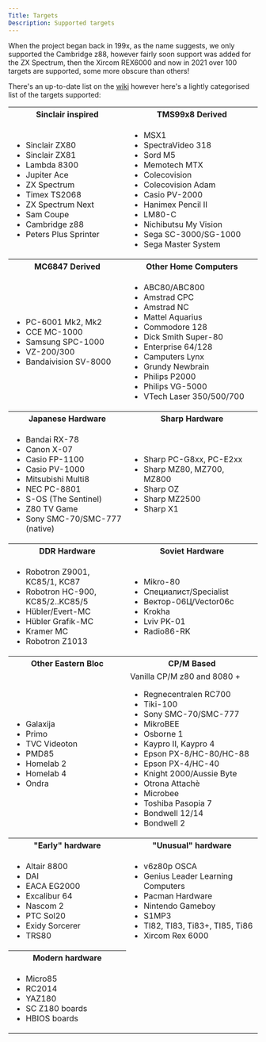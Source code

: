 ```yaml
---
Title: Targets
Description: Supported targets
---
```


When the project began back in 199x, as the name suggests, we only 
supported the Cambridge z88, however fairly soon support was added 
for the ZX Spectrum, then the Xircom REX6000 and now in 2021 over 100
 targets are supported, some more obscure than others!

There's an up-to-date list on the [wiki](https://github.com/z88dk/z88dk/wiki/Platform) however here's a lightly categorised list of the targets supported:

<table>
<tr>
    <th>Sinclair inspired</th>
    <th>TMS99x8 Derived</th>
</tr>
<tr>
    <td>
        <ul>
            <li>Sinclair ZX80</li>
            <li>Sinclair ZX81</li>
            <li>Lambda 8300</li>
            <li>Jupiter Ace</li>
            <li>ZX Spectrum</li>
            <li>Timex TS2068</li>
            <li>ZX Spectrum Next</li>
            <li>Sam Coupe</li>
            <li>Cambridge z88</li>
            <li>Peters Plus Sprinter</li>
        </ul>
    </td>
    <td>
        <ul>
            <li>MSX1</li>
            <li>SpectraVideo 318</li>
            <li>Sord M5</li>
            <li>Memotech MTX</li>
            <li>Colecovision</li>
            <li>Colecovision Adam</li>
            <li>Casio PV-2000</li>
            <li>Hanimex Pencil II</li>
            <li>LM80-C</li>
            <li>Nichibutsu My Vision</li>
            <li>Sega SC-3000/SG-1000</li>
            <li>Sega Master System </li>
        </ul>
    </tr>
<tr><th>MC6847 Derived</th><th>Other Home Computers</th></tr>
<tr>
    <td>
        <ul>
            <li>PC-6001 Mk2, Mk2</li>
            <li>CCE MC-1000</li>
            <li>Samsung SPC-1000</li>
            <li>VZ-200/300</li>
            <li>Bandaivision SV-8000</li>
        </ul>
    </td>
    <td>
        <ul>
            <li>ABC80/ABC800</li>
            <li>Amstrad CPC</li>
            <li>Amstrad NC</li>
            <li>Mattel Aquarius</li>
            <li>Commodore 128</li>
            <li>Dick Smith Super-80</li>
            <li>Enterprise 64/128</li>
            <li>Camputers Lynx</li>
            <li>Grundy Newbrain</li>
            <li>Philips P2000</li>
            <li>Philips VG-5000</li>
            <li>VTech Laser 350/500/700</li>
            </li>
        </ul>
    </td>
</tr>
<tr><th>Japanese Hardware</th><th>Sharp Hardware</h><tr>
<tr>
    <td>
        <ul>
            <li>Bandai RX-78</li>
            <li>Canon X-07</li>
            <li>Casio FP-1100</li>
            <li>Casio PV-1000</li>
            <li>Mitsubishi Multi8</li>
            <li>NEC PC-8801</li>
            <li>S-OS (The Sentinel)</li>
            <li>Z80 TV Game</li>
            <li>Sony SMC-70/SMC-777 (native)</li>
        </ul>
    </td>
    <td>
        <ul>
            <li>Sharp PC-G8xx, PC-E2xx</li>
            <li>Sharp MZ80, MZ700, MZ800</li>
            <li>Sharp OZ</li>
            <li>Sharp MZ2500</li>
            <li>Sharp X1</li>
        </ul>
    </td>
</tr>
<tr><th>DDR Hardware</th><th>Soviet Hardware</th><tr>
<tr>
    <td>
        <ul>
            <li>Robotron Z9001, KC85/1, KC87</li>
            <li>Robotron HC-900, KC85/2..KC85/5</li>
            <li>Hübler/Evert-MC</li>
            <li>Hübler Grafik-MC</li>
            <li>Kramer MC</li>
            <li>Robotron Z1013</li>
        </ul>
    </td>
    <td>
        <ul>
            <li>Mikro-80</li>
            <li>Специалист/Specialist</li>
            <li>Вектор-06Ц/Vector06c</li>
            <li>Krokha</li>
            <li>Lviv PK-01</li>
            <li>Radio86-RK</li>
        </ul>
    </td>
<tr>
    <th>Other Eastern Bloc</th>
    <th>CP/M Based</th>
</tr>
<tr>
    <td>
        <ul>
            <li>Galaxija</li>
            <li>Primo</li>
            <li>TVC Videoton</li>
            <li>PMD85</li>
            <li>Homelab 2</li>
            <li>Homelab 4</li>
            <li>Ondra</li>
        </ul>
    </td>
    <td>
        Vanilla CP/M z80 and 8080 +
        <ul>
            <li>Regnecentralen RC700</li>
            <li>Tiki-100</li>
            <li>Sony SMC-70/SMC-777</li>
            <li>MikroBEE</li>
            <li>Osborne 1</li>
            <li>Kaypro II, Kaypro 4</li>
            <li>Epson PX-8/HC-80/HC-88</li>
            <li>Epson PX-4/HC-40</li>
            <li>Knight 2000/Aussie Byte</li>
            <li>Otrona Attachè</li>
            <li>Microbee</li>
            <li>Toshiba Pasopia 7</li>
            <li>Bondwell 12/14</li>
            <li>Bondwell 2</li>
        </ul>
    </td>
</tr>
<tr>
    <th>"Early" hardware</th>
    <th>"Unusual" hardware</th>
</tr>
<tr>
    <td>
        <ul>
            <li>Altair 8800</li>
            <li>DAI</li>
            <li>EACA EG2000</li>
            <li>Excalibur 64</li>
            <li>Nascom 2</li>
            <li>PTC Sol20</li>
            <li>Exidy Sorcerer</li>
            <li>TRS80</li>
        </ul>
    </td>
    <td>
        <ul>
            <li>v6z80p OSCA</li>
            <li>Genius Leader Learning Computers</li>
            <li>Pacman Hardware</li>
            <li>Nintendo Gameboy</li>
            <li>S1MP3</li>
            <li>TI82, TI83, Ti83+, TI85, Ti86</li>
            <li>Xircom Rex 6000</li>
        </ul>
    </td>
</tr>
<tr>
    <th>Modern hardware</th>
</tr>
<tr>
    <td>
        <ul>
            <li>Micro85</li>
            <li>RC2014</li>
            <li>YAZ180</li>
            <li>SC Z180 boards</li>
            <li>HBIOS boards</li>
        </ul>
    </td>
</tr>
</table>




